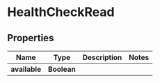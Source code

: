

# HealthCheckRead


## Properties

| Name | Type | Description | Notes |
|------------ | ------------- | ------------- | -------------|
|**available** | **Boolean** |  |  |



